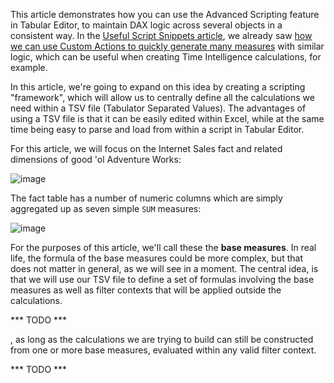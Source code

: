 ﻿This article demonstrates how you can use the Advanced Scripting feature in Tabular Editor, to maintain DAX logic across several objects in a consistent way. In the [Useful Script Snippets article](/Useful-script-snippets), we already saw [how we can use Custom Actions to quickly generate many measures](/Useful-script-snippets#generate-time-intelligence-measures) with similar logic, which can be useful when creating Time Intelligence calculations, for example.

In this article, we're going to expand on this idea by creating a scripting "framework", which will allow us to centrally define all the calculations we need within a TSV file (Tabulator Separated Values). The advantages of using a TSV file is that it can be easily edited within Excel, while at the same time being easy to parse and load from within a script in Tabular Editor.

For this article, we will focus on the Internet Sales fact and related dimensions of good 'ol Adventure Works:

![image](https://user-images.githubusercontent.com/8976200/44193845-85cd5d80-a134-11e8-8f39-2da1380fdc63.png)

The fact table has a number of numeric columns which are simply aggregated up as seven simple `SUM` measures:

![image](https://user-images.githubusercontent.com/8976200/44196409-270be200-a13c-11e8-9994-0a8f2fa19e1a.png)

For the purposes of this article, we'll call these the **base measures**. In real life, the formula of the base measures could be more complex, but that does not matter in general, as we will see in a moment. The central idea, is that we will use our TSV file to define a set of formulas involving the base measures as well as filter contexts that will be applied outside the calculations.

*** TODO ***
 
, as long as the calculations we are trying to build can still be constructed from one or more base measures, evaluated within any valid filter context.

*** TODO ***
